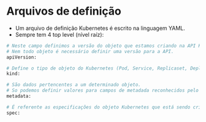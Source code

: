 # Arquivos de definição

- Um arquivo de definição Kubernetes é escrito na linguagem YAML.
- Sempre tem 4 top level (nível raíz):

```bash
# Neste campo definimos a versão do objeto que estamos criando na API Kubernetes.
# Nem todo objeto é necessário definir uma versão para a API.
apiVersion:

# Define o tipo de objeto do Kubernetes (Pod, Service, Replicaset, Deployment, ...)
kind:

# São dados pertencentes a um determinado objeto.
# So podemos definir valores para campos de metadada reconhecidos pelo Kubernetes.
metadata:

# É referente as especificações do objeto Kubernetes que está sendo criado (template).
spec:
```

